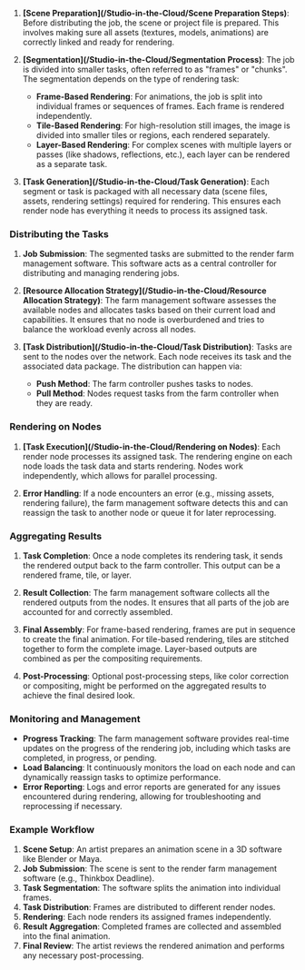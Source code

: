 1. **[Scene Preparation](/Studio-in-the-Cloud/Scene Preparation Steps)**: Before distributing the job, the scene or project file is prepared. This involves making sure all assets (textures, models, animations) are correctly linked and ready for rendering.

2. **[Segmentation](/Studio-in-the-Cloud/Segmentation Process)**: The job is divided into smaller tasks, often referred to as "frames" or "chunks". The segmentation depends on the type of rendering task:
   - **Frame-Based Rendering**: For animations, the job is split into individual frames or sequences of frames. Each frame is rendered independently.
   - **Tile-Based Rendering**: For high-resolution still images, the image is divided into smaller tiles or regions, each rendered separately.
   - **Layer-Based Rendering**: For complex scenes with multiple layers or passes (like shadows, reflections, etc.), each layer can be rendered as a separate task.

4. **[Task Generation](/Studio-in-the-Cloud/Task Generation)**: Each segment or task is packaged with all necessary data (scene files, assets, rendering settings) required for rendering. This ensures each render node has everything it needs to process its assigned task.

### Distributing the Tasks

1. **Job Submission**: The segmented tasks are submitted to the render farm management software. This software acts as a central controller for distributing and managing rendering jobs.

2. **[Resource Allocation Strategy](/Studio-in-the-Cloud/Resource Allocation Strategy)**: The farm management software assesses the available nodes and allocates tasks based on their current load and capabilities. It ensures that no node is overburdened and tries to balance the workload evenly across all nodes.

3. **[Task Distribution](/Studio-in-the-Cloud/Task Distribution)**: Tasks are sent to the nodes over the network. Each node receives its task and the associated data package. The distribution can happen via:
   - **Push Method**: The farm controller pushes tasks to nodes.
   - **Pull Method**: Nodes request tasks from the farm controller when they are ready.

### Rendering on Nodes

1. **[Task Execution](/Studio-in-the-Cloud/Rendering on Nodes)**: Each render node processes its assigned task. The rendering engine on each node loads the task data and starts rendering. Nodes work independently, which allows for parallel processing.

2. **Error Handling**: If a node encounters an error (e.g., missing assets, rendering failure), the farm management software detects this and can reassign the task to another node or queue it for later reprocessing.

### Aggregating Results

1. **Task Completion**: Once a node completes its rendering task, it sends the rendered output back to the farm controller. This output can be a rendered frame, tile, or layer.

2. **Result Collection**: The farm management software collects all the rendered outputs from the nodes. It ensures that all parts of the job are accounted for and correctly assembled.

3. **Final Assembly**: For frame-based rendering, frames are put in sequence to create the final animation. For tile-based rendering, tiles are stitched together to form the complete image. Layer-based outputs are combined as per the compositing requirements.

4. **Post-Processing**: Optional post-processing steps, like color correction or compositing, might be performed on the aggregated results to achieve the final desired look.

### Monitoring and Management

- **Progress Tracking**: The farm management software provides real-time updates on the progress of the rendering job, including which tasks are completed, in progress, or pending.
- **Load Balancing**: It continuously monitors the load on each node and can dynamically reassign tasks to optimize performance.
- **Error Reporting**: Logs and error reports are generated for any issues encountered during rendering, allowing for troubleshooting and reprocessing if necessary.

### Example Workflow

1. **Scene Setup**: An artist prepares an animation scene in a 3D software like Blender or Maya.
2. **Job Submission**: The scene is sent to the render farm management software (e.g., Thinkbox Deadline).
3. **Task Segmentation**: The software splits the animation into individual frames.
4. **Task Distribution**: Frames are distributed to different render nodes.
5. **Rendering**: Each node renders its assigned frames independently.
6. **Result Aggregation**: Completed frames are collected and assembled into the final animation.
7. **Final Review**: The artist reviews the rendered animation and performs any necessary post-processing.
